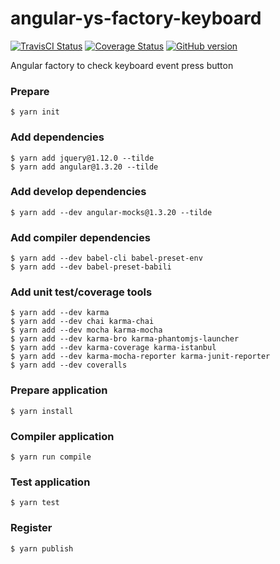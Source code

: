 # angular-ys-factory-keyboard

[![TravisCI Status][travis-image]][travis-url]
[![Coverage Status][coveralls-image]][coveralls-url]
[![GitHub version][github-image]][github-url]

Angular factory to check keyboard event press button

### Prepare

```
$ yarn init
```

### Add dependencies

```
$ yarn add jquery@1.12.0 --tilde
$ yarn add angular@1.3.20 --tilde
```

### Add develop dependencies

```
$ yarn add --dev angular-mocks@1.3.20 --tilde
```

### Add compiler dependencies

```
$ yarn add --dev babel-cli babel-preset-env
$ yarn add --dev babel-preset-babili
```

### Add unit test/coverage tools

```
$ yarn add --dev karma
$ yarn add --dev chai karma-chai
$ yarn add --dev mocha karma-mocha
$ yarn add --dev karma-bro karma-phantomjs-launcher
$ yarn add --dev karma-coverage karma-istanbul
$ yarn add --dev karma-mocha-reporter karma-junit-reporter
$ yarn add --dev coveralls
```

### Prepare application

```
$ yarn install
```

### Compiler application

```
$ yarn run compile
```

### Test application

```
$ yarn test
```

### Register

```
$ yarn publish
```

[travis-image]: https://img.shields.io/travis/yadickson/angular-ys-factory-keyboard.svg?label=travisci
[travis-url]: https://travis-ci.org/yadickson/angular-ys-factory-keyboard

[coveralls-image]: https://coveralls.io/repos/github/yadickson/angular-ys-factory-keyboard/badge.svg?branch=master
[coveralls-url]: https://coveralls.io/github/yadickson/angular-ys-factory-keyboard

[github-image]: https://badge.fury.io/gh/yadickson%2Fangular-ys-factory-keyboard.svg
[github-url]: https://badge.fury.io/gh/yadickson%2Fangular-ys-factory-keyboard

